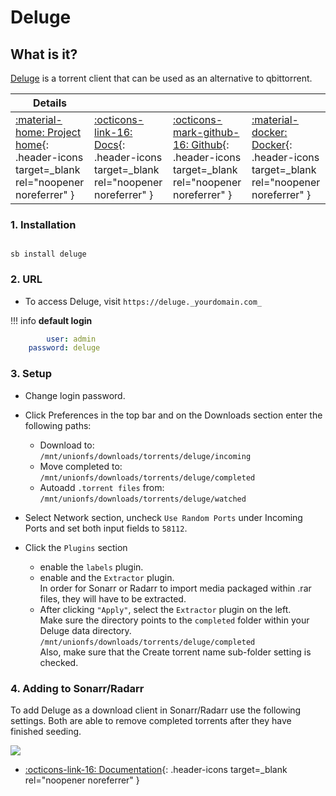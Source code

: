 # Deluge

## What is it?

[Deluge](https://deluge-torrent.org/) is a torrent client that can be used as an alternative to qbittorrent.

| Details     |             |             |             |
|-------------|-------------|-------------|-------------|
| [:material-home: Project home](https://deluge-torrent.org/){: .header-icons target=_blank rel="noopener noreferrer" } | [:octicons-link-16: Docs](https://dev.deluge-torrent.org/wiki/UserGuide){: .header-icons target=_blank rel="noopener noreferrer" } | [:octicons-mark-github-16: Github](https://git.deluge-torrent.org/deluge){: .header-icons target=_blank rel="noopener noreferrer" } | [:material-docker: Docker](https://registry.hub.docker.com/r/linuxserver/deluge){: .header-icons target=_blank rel="noopener noreferrer" }|

### 1. Installation

``` { .shell }

sb install deluge

```

### 2. URL

- To access Deluge, visit `https://deluge._yourdomain.com_`

!!! info
    **default login**

```yaml
        user: admin
    password: deluge
```

### 3. Setup

- Change login password.

- Click Preferences in the top bar and on the Downloads section enter the following paths: <br />
  - Download to: <br />
    `/mnt/unionfs/downloads/torrents/deluge/incoming`
  - Move completed to: <br />
    `/mnt/unionfs/downloads/torrents/deluge/completed`
  - Autoadd `.torrent files` from: <br />
    `/mnt/unionfs/downloads/torrents/deluge/watched`

- Select Network section, uncheck `Use Random Ports` under Incoming Ports and set both input fields to `58112`.

- Click the `Plugins` section
  - enable the `labels` plugin.
  - enable and the `Extractor` plugin. <br />
      In order for Sonarr or Radarr to import media packaged within .rar files, they will have to be extracted.
  - After clicking `"Apply"`, select the `Extractor`  plugin on the left. <br />
      Make sure the directory points to the `completed` folder within your Deluge data directory.  <br />
      `/mnt/unionfs/downloads/torrents/deluge/completed` <br />
      Also, make sure that the Create torrent name sub-folder setting is checked.

### 4. Adding to Sonarr/Radarr

To add Deluge as a download client in Sonarr/Radarr use the following settings. Both are able to remove completed torrents after they have finished seeding.

  ![](../images/community/deluge_add_to_arr.png)

- [:octicons-link-16: Documentation](https://dev.deluge-torrent.org/wiki/UserGuide){: .header-icons target=_blank rel="noopener noreferrer" }
